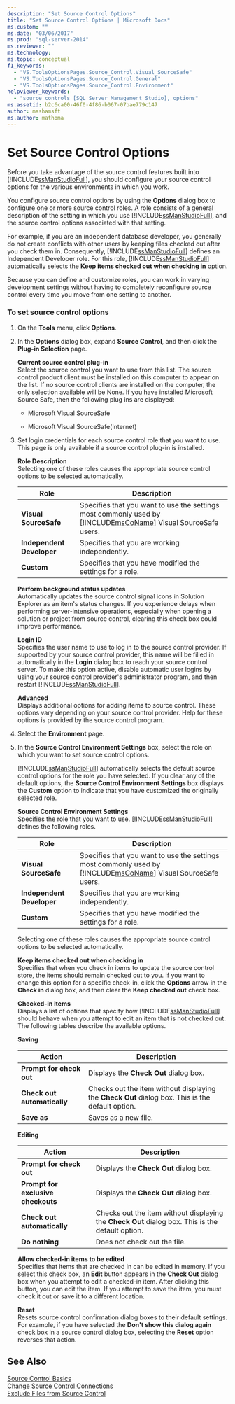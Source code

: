 ```yaml
---
description: "Set Source Control Options"
title: "Set Source Control Options | Microsoft Docs"
ms.custom: ""
ms.date: "03/06/2017"
ms.prod: "sql-server-2014"
ms.reviewer: ""
ms.technology:
ms.topic: conceptual
f1_keywords: 
  - "VS.ToolsOptionsPages.Source_Control.Visual_SourceSafe"
  - "VS.ToolsOptionsPages.Source_Control.General"
  - "VS.ToolsOptionsPages.Source_Control.Environment"
helpviewer_keywords: 
  - "source controls [SQL Server Management Studio], options"
ms.assetid: b2c6ca00-46f0-4f86-b067-07bae779c147
author: mashamsft
ms.author: mathoma
---
```

# Set Source Control Options
  Before you take advantage of the source control features built into [!INCLUDE[ssManStudioFull](../includes/ssmanstudiofull-md.md)], you should configure your source control options for the various environments in which you work.  
  
 You configure source control options by using the **Options** dialog box to configure one or more source control roles. A role consists of a general description of the setting in which you use [!INCLUDE[ssManStudioFull](../includes/ssmanstudiofull-md.md)], and the source control options associated with that setting.  
  
 For example, if you are an independent database developer, you generally do not create conflicts with other users by keeping files checked out after you check them in. Consequently, [!INCLUDE[ssManStudioFull](../includes/ssmanstudiofull-md.md)] defines an Independent Developer role. For this role, [!INCLUDE[ssManStudioFull](../includes/ssmanstudiofull-md.md)] automatically selects the **Keep items checked out when checking in** option.  
  
 Because you can define and customize roles, you can work in varying development settings without having to completely reconfigure source control every time you move from one setting to another.  
  
### To set source control options  
  
1.  On the **Tools** menu, click **Options**.  
  
2.  In the **Options** dialog box, expand **Source Control**, and then click the **Plug-in Selection** page.  
  
     **Current source control plug-in**  
     Select the source control you want to use from this list. The source control product client must be installed on this computer to appear on the list. If no source control clients are installed on the computer, the only selection available will be None. If you have installed Microsoft Source Safe, then the following plug ins are displayed:  
  
    -   Microsoft Visual SourceSafe  
  
    -   Microsoft Visual SourceSafe(Internet)  
  
3.  Set login credentials for each source control role that you want to use. This page is only available if a source control plug-in is installed.  
  
     **Role Description**  
     Selecting one of these roles causes the appropriate source control options to be selected automatically.  
  
    |Role|Description|  
    |----------|-----------------|  
    |**Visual SourceSafe**|Specifies that you want to use the settings most commonly used by [!INCLUDE[msCoName](../includes/msconame-md.md)] Visual SourceSafe users.|  
    |**Independent Developer**|Specifies that you are working independently.|  
    |**Custom**|Specifies that you have modified the settings for a role.|  
  
     **Perform background status updates**  
     Automatically updates the source control signal icons in Solution Explorer as an item's status changes. If you experience delays when performing server-intensive operations, especially when opening a solution or project from source control, clearing this check box could improve performance.  
  
     **Login ID**  
     Specifies the user name to use to log in to the source control provider. If supported by your source control provider, this name will be filled in automatically in the **Login** dialog box to reach your source control server. To make this option active, disable automatic user logins by using your source control provider's administrator program, and then restart [!INCLUDE[ssManStudioFull](../includes/ssmanstudiofull-md.md)].  
  
     **Advanced**  
     Displays additional options for adding items to source control. These options vary depending on your source control provider. Help for these options is provided by the source control program.  
  
4.  Select the **Environment** page.  
  
5.  In the **Source Control Environment Settings** box, select the role on which you want to set source control options.  
  
     [!INCLUDE[ssManStudioFull](../includes/ssmanstudiofull-md.md)] automatically selects the default source control options for the role you have selected. If you clear any of the default options, the **Source Control Environment Settings** box displays the **Custom** option to indicate that you have customized the originally selected role.  
  
     **Source Control Environment Settings**  
     Specifies the role that you want to use. [!INCLUDE[ssManStudioFull](../includes/ssmanstudiofull-md.md)] defines the following roles.  
  
    |Role|Description|  
    |----------|-----------------|  
    |**Visual SourceSafe**|Specifies that you want to use the settings most commonly used by [!INCLUDE[msCoName](../includes/msconame-md.md)] Visual SourceSafe users.|  
    |**Independent Developer**|Specifies that you are working independently.|  
    |**Custom**|Specifies that you have modified the settings for a role.|  
  
     Selecting one of these roles causes the appropriate source control options to be selected automatically.  
  
     **Keep items checked out when checking in**  
     Specifies that when you check in items to update the source control store, the items should remain checked out to you. If you want to change this option for a specific check-in, click the **Options** arrow in the **Check in** dialog box, and then clear the **Keep checked out** check box.  
  
     **Checked-in items**  
     Displays a list of options that specify how [!INCLUDE[ssManStudioFull](../includes/ssmanstudiofull-md.md)] should behave when you attempt to edit an item that is not checked out. The following tables describe the available options.  
  
     **Saving**  
  
    |Action|Description|  
    |------------|-----------------|  
    |**Prompt for check out**|Displays the **Check Out** dialog box.|  
    |**Check out automatically**|Checks out the item without displaying the **Check Out** dialog box. This is the default option.|  
    |**Save as**|Saves as a new file.|  
  
     **Editing**  
  
    |Action|Description|  
    |------------|-----------------|  
    |**Prompt for check out**|Displays the **Check Out** dialog box.|  
    |**Prompt for exclusive checkouts**|Displays the **Check Out** dialog box.|  
    |**Check out automatically**|Checks out the item without displaying the **Check Out** dialog box. This is the default option.|  
    |**Do nothing**|Does not check out the file.|  
  
     **Allow checked-in items to be edited**  
     Specifies that items that are checked in can be edited in memory. If you select this check box, an **Edit** button appears in the **Check Out** dialog box when you attempt to edit a checked-in item. After clicking this button, you can edit the item. If you attempt to save the item, you must check it out or save it to a different location.  
  
     **Reset**  
     Resets source control confirmation dialog boxes to their default settings. For example, if you have selected the **Don't show this dialog again** check box in a source control dialog box, selecting the **Reset** option reverses that action.  
  
## See Also  
 [Source Control Basics](../../2014/database-engine/source-control-basics.md)   
 [Change Source Control Connections](../../2014/database-engine/change-source-control-connections.md)   
 [Exclude Files from Source Control](../../2014/database-engine/exclude-files-from-source-control.md)  
  
  

